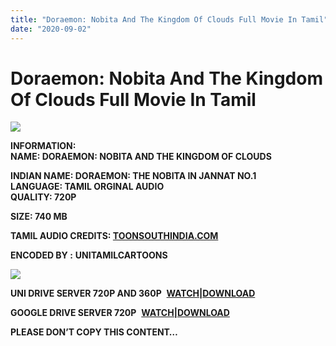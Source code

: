 ```yaml
---
title: "Doraemon: Nobita And The Kingdom Of Clouds Full Movie In Tamil"
date: "2020-09-02"
---
```


# Doraemon: Nobita And The Kingdom Of Clouds Full Movie In Tamil

[![](https://1.bp.blogspot.com/-fYGTVWwutRA/X0ojJif_EvI/AAAAAAAACpo/7rQRdU41sFsdnr48kqWY2n4LxNweSUKhwCLcBGAsYHQ/w400-h347/doraemon{c48f4630022c0d57354920639953d21a0626fbbe35cb91b826b45669a52e752e}2Bthe{c48f4630022c0d57354920639953d21a0626fbbe35cb91b826b45669a52e752e}2Bmovie{c48f4630022c0d57354920639953d21a0626fbbe35cb91b826b45669a52e752e}2Bnobita{c48f4630022c0d57354920639953d21a0626fbbe35cb91b826b45669a52e752e}2Bin{c48f4630022c0d57354920639953d21a0626fbbe35cb91b826b45669a52e752e}2Bjannat{c48f4630022c0d57354920639953d21a0626fbbe35cb91b826b45669a52e752e}2Bno.1.png)](https://1.bp.blogspot.com/-fYGTVWwutRA/X0ojJif_EvI/AAAAAAAACpo/7rQRdU41sFsdnr48kqWY2n4LxNweSUKhwCLcBGAsYHQ/s1274/doraemon{c48f4630022c0d57354920639953d21a0626fbbe35cb91b826b45669a52e752e}2Bthe{c48f4630022c0d57354920639953d21a0626fbbe35cb91b826b45669a52e752e}2Bmovie{c48f4630022c0d57354920639953d21a0626fbbe35cb91b826b45669a52e752e}2Bnobita{c48f4630022c0d57354920639953d21a0626fbbe35cb91b826b45669a52e752e}2Bin{c48f4630022c0d57354920639953d21a0626fbbe35cb91b826b45669a52e752e}2Bjannat{c48f4630022c0d57354920639953d21a0626fbbe35cb91b826b45669a52e752e}2Bno.1.png)

**INFORMATION:  
NAME: DORAEMON: NOBITA AND THE KINGDOM OF CLOUDS**

**INDIAN NAME: **DORAEMON: THE NOBITA IN JANNAT NO.1**  
LANGUAGE: TAMIL ORGINAL AUDIO  
QUALITY: 720P** 

**SIZE: 740 MB**

**TAMIL AUDIO CREDITS: [TOONSOUTHINDIA.COM](https://toonsouthindia.com/)**

**ENCODED BY :** **UNITAMILCARTOONS**

[![](https://1.bp.blogspot.com/-RpbfFMMm-yk/X0ojll5an4I/AAAAAAAACpw/c8XSjjTVqPIYo30BDB4uffwWwKsCdBMAwCLcBGAsYHQ/w311-h400/image.png)](https://1.bp.blogspot.com/-RpbfFMMm-yk/X0ojll5an4I/AAAAAAAACpw/c8XSjjTVqPIYo30BDB4uffwWwKsCdBMAwCLcBGAsYHQ/s953/image.png)

**UNI DRIVE SERVER 720P AND 360P**  **[WATCH](https://gplinks.co/8PaNnJ7)|[DOWNLOAD](https://gplinks.co/8ZcwY)**

**GOOGLE DRIVE SERVER 720P**  **[WATCH|DOWNLOAD](https://gplinks.co/obm4MJ6w)**

**PLEASE DON’T COPY THIS CONTENT…**
